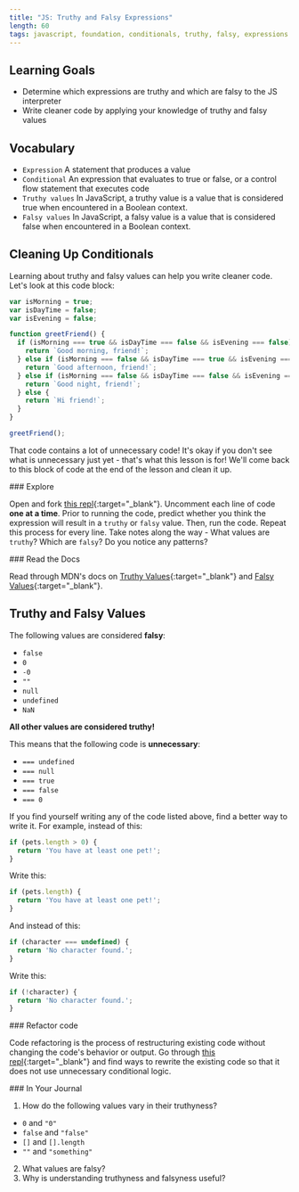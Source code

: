 ```yaml
---
title: "JS: Truthy and Falsy Expressions"
length: 60
tags: javascript, foundation, conditionals, truthy, falsy, expressions
---
```


## Learning Goals

* Determine which expressions are truthy and which are falsy to the JS interpreter
* Write cleaner code by applying your knowledge of truthy and falsy values

## Vocabulary

- `Expression` A statement that produces a value
- `Conditional` An expression that evaluates to true or false, or a control flow statement that executes code
- `Truthy values` In JavaScript, a truthy value is a value that is considered true when encountered in a Boolean context.
- `Falsy values` In JavaScript, a falsy value is a value that is considered false when encountered in a Boolean context.

## Cleaning Up Conditionals
Learning about truthy and falsy values can help you write cleaner code. Let's look at this code block:
```js
var isMorning = true;
var isDayTime = false;
var isEvening = false;

function greetFriend() {
  if (isMorning === true && isDayTime === false && isEvening === false) {
    return `Good morning, friend!`;
  } else if (isMorning === false && isDayTime === true && isEvening === false) {
    return `Good afternoon, friend!`;
  } else if (isMorning === false && isDayTime === false && isEvening === true) {
    return `Good night, friend!`;
  } else {
    return `Hi friend!`;
  }
}

greetFriend();
```
That code contains a lot of unnecessary code! It's okay if you don't see what is unnecessary just yet - that's what this lesson is for! We'll come back to this block of code at the end of the lesson and clean it up.

<section class="call-to-action">
### Explore

Open and fork [this repl](https://replit.com/@danpariente/truthynessfalsyness#index.js){:target="_blank"}. Uncomment each line of code **one at a time**. Prior to running the code, predict whether you think the expression will result in a `truthy` or `falsy` value. Then, run the code. Repeat this process for every line. Take notes along the way - What values are `truthy`? Which are `falsy`? Do you notice any patterns?
</section>

<section class="call-to-action">
### Read the Docs

Read through MDN's docs on [Truthy Values](https://developer.mozilla.org/en-US/docs/Glossary/Truthy){:target="_blank"} and [Falsy Values](https://developer.mozilla.org/en-US/docs/Glossary/Falsy){:target="_blank"}.
</section>

## Truthy and Falsy Values
The following values are considered **falsy**:
- `false`
- `0`
- `-0`
- `""`
- `null`
- `undefined`
- `NaN`  

**All other values are considered truthy!**

This means that the following code is **unnecessary**:
- `=== undefined`
- `=== null`
- `=== true`
- `=== false`
- `=== 0`

If you find yourself writing any of the code listed above, find a better way to write it. For example, instead of this:
```js
if (pets.length > 0) {
  return 'You have at least one pet!';
}
```
Write this:
```js
if (pets.length) {
  return 'You have at least one pet!';
}
```
And instead of this:
```js
if (character === undefined) {
  return 'No character found.';
}
```
Write this:
```js
if (!character) {
  return 'No character found.';
}
```

<section class="call-to-action">
### Refactor code

Code refactoring is the process of restructuring existing code without changing the code's behavior or output. Go through [this repl](https://replit.com/@danpariente/conditionalRefactoring#index.js){:target="_blank"} and find ways to rewrite the existing code so that it does not use unnecessary conditional logic.
</section>

<section class="checks-for-understanding">
### In Your Journal

1. How do the following values vary in their truthyness?
 - `0` and `"0"`
 - `false` and `"false"`
 - `[]` and `[].length`
 - `""` and `"something"`
2. What values are falsy?
3. Why is understanding truthyness and falsyness useful?
</section>
